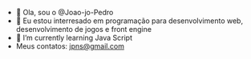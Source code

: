 - 👋 Ola, sou o @Joao-jo-Pedro
- 👀 Eu estou interresado em programação para desenvolvimento web, desenvolvimento de jogos e front engine
- 🌱 I’m currently learning Java Script
- Meus contatos: jpns@gmail.com

<!---
Joao-jo-Pedro/Joao-jo-Pedro is a ✨ special ✨ repository because its `README.md` (this file) appears on your GitHub profile.
You can click the Preview link to take a look at your changes.

--->

